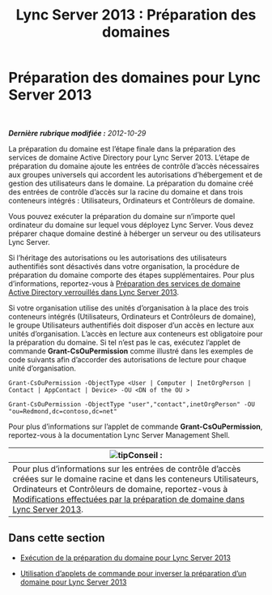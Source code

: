 ﻿---
title: 'Lync Server 2013 : Préparation des domaines'
TOCTitle: Préparation des domaines
ms:assetid: 8eea541c-5f9d-4afc-92a8-a31d6f742544
ms:mtpsurl: https://technet.microsoft.com/fr-fr/library/Gg398721(v=OCS.15)
ms:contentKeyID: 49298042
ms.date: 05/20/2016
mtps_version: v=OCS.15
ms.translationtype: HT
---

# Préparation des domaines pour Lync Server 2013

 

_**Dernière rubrique modifiée :** 2012-10-29_

La préparation du domaine est l’étape finale dans la préparation des services de domaine Active Directory pour Lync Server 2013. L’étape de préparation du domaine ajoute les entrées de contrôle d’accès nécessaires aux groupes universels qui accordent les autorisations d’hébergement et de gestion des utilisateurs dans le domaine. La préparation du domaine créé des entrées de contrôle d’accès sur la racine du domaine et dans trois conteneurs intégrés : Utilisateurs, Ordinateurs et Contrôleurs de domaine.

Vous pouvez exécuter la préparation du domaine sur n’importe quel ordinateur du domaine sur lequel vous déployez Lync Server. Vous devez préparer chaque domaine destiné à héberger un serveur ou des utilisateurs Lync Server.

Si l’héritage des autorisations ou les autorisations des utilisateurs authentifiés sont désactivés dans votre organisation, la procédure de préparation du domaine comporte des étapes supplémentaires. Pour plus d’informations, reportez-vous à [Préparation des services de domaine Active Directory verrouillés dans Lync Server 2013](lync-server-2013-preparing-a-locked-down-active-directory-domain-services.md).

Si votre organisation utilise des unités d’organisation à la place des trois conteneurs intégrés (Utilisateurs, Ordinateurs et Contrôleurs de domaine), le groupe Utilisateurs authentifiés doit disposer d’un accès en lecture aux unités d’organisation. L’accès en lecture aux conteneurs est obligatoire pour la préparation du domaine. Si tel n’est pas le cas, exécutez l’applet de commande **Grant-CsOuPermission** comme illustré dans les exemples de code suivants afin d’accorder des autorisations de lecture pour chaque unité d’organisation.

```
Grant-CsOuPermission -ObjectType <User | Computer | InetOrgPerson | Contact | AppContact | Device> -OU <DN of the OU > 
```
```
Grant-CsOuPermission -ObjectType "user","contact",inetOrgPerson" -OU "ou=Redmond,dc=contoso,dc=net"
```

Pour plus d’informations sur l’applet de commande **Grant-CsOuPermission**, reportez-vous à la documentation Lync Server Management Shell.

<table>
<thead>
<tr class="header">
<th><img src="images/JJ205025.tip(OCS.15).gif" title="tip" alt="tip" />Conseil :</th>
</tr>
</thead>
<tbody>
<tr class="odd">
<td>Pour plus d’informations sur les entrées de contrôle d’accès créées sur le domaine racine et dans les conteneurs Utilisateurs, Ordinateurs et Contrôleurs de domaine, reportez-vous à <a href="lync-server-2013-changes-made-by-domain-preparation.md">Modifications effectuées par la préparation de domaine dans Lync Server 2013</a>.</td>
</tr>
</tbody>
</table>


## Dans cette section

  - [Exécution de la préparation du domaine pour Lync Server 2013](lync-server-2013-running-domain-preparation.md)

  - [Utilisation d’applets de commande pour inverser la préparation d’un domaine pour Lync Server 2013](lync-server-2013-using-cmdlets-to-reverse-domain-preparation.md)

